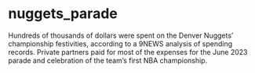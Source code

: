 # nuggets_parade
Hundreds of thousands of dollars were spent on the Denver Nuggets’ championship festivities, according to a 9NEWS analysis of spending records. Private partners paid for most of the expenses for the June 2023 parade and celebration of the team’s first NBA championship. 
